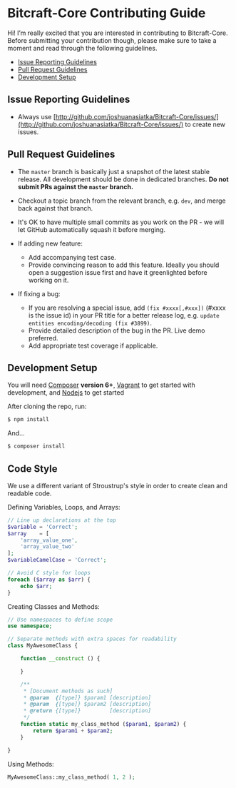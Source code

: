 # Bitcraft-Core Contributing Guide

Hi! I’m really excited that you are interested in contributing to Bitcraft-Core. Before submitting your contribution though, please make sure to take a moment and read through the following guidelines.

- [Issue Reporting Guidelines](#issue-reporting-guidelines)
- [Pull Request Guidelines](#pull-request-guidelines)
- [Development Setup](#development-setup)

## Issue Reporting Guidelines

- Always use [http://github.com/joshuanasiatka/Bitcraft-Core/issues/](http://github.com/joshuanasiatka/Bitcraft-Core/issues/) to create new issues.

## Pull Request Guidelines

- The `master` branch is basically just a snapshot of the latest stable release. All development should be done in dedicated branches. **Do not submit PRs against the `master` branch.**

- Checkout a topic branch from the relevant branch, e.g. `dev`, and merge back against that branch.

- It's OK to have multiple small commits as you work on the PR - we will let GitHub automatically squash it before merging.

- If adding new feature:
  - Add accompanying test case.
  - Provide convincing reason to add this feature. Ideally you should open a suggestion issue first and have it greenlighted before working on it.


- If fixing a bug:
  - If you are resolving a special issue, add `(fix #xxxx[,#xxx])` (#xxxx is the issue id) in your PR title for a better release log, e.g. `update entities encoding/decoding (fix #3899)`.
  - Provide detailed description of the bug in the PR. Live demo preferred.
  - Add appropriate test coverage if applicable.

## Development Setup

You will need [Composer](https://getcomposer.org/download/) **version 6+**, [Vagrant](https://www.vagrantup.com/downloads.html) to get started with development, and [Nodejs](https://nodejs.org/en/download/) to get started

After cloning the repo, run:

``` bash
$ npm install
```

And...
``` bash
$ composer install
```

## Code Style

We use a different variant of Stroustrup's style in order to create clean and readable code.

Defining Variables, Loops, and Arrays:
``` php
// Line up declarations at the top
$variable = 'Correct';
$array    = [
    'array_value_one',
    'array_value_two'
];
$variableCamelCase = 'Correct';

// Avoid C style for loops
foreach ($array as $arr) {
    echo $arr;
}
```

Creating Classes and Methods:
``` php
// Use namespaces to define scope
use namespace;

// Separate methods with extra spaces for readability
class MyAwesomeClass {

    function __construct () {

    }

    /**
     * [Document methods as such]
     * @param  {[type]} $param1 [description]
     * @param  {[type]} $param2 [description]
     * @return {[type]}         [description]
     */
    function static my_class_method ($param1, $param2) {
        return $param1 + $param2;
    }

}
```
Using Methods:
``` php
MyAwesomeClass::my_class_method( 1, 2 );
```
